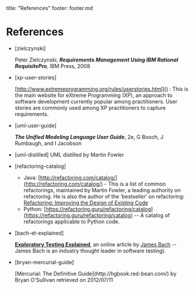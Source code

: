 <frontmatter>
title: "References"
footer: footer.md
</frontmatter>

<include src="navbar.md" boilerplate />

<link rel="stylesheet" href="{{baseUrl}}/css/textbook.css">

<div class="website-content">

# References

* [zielczynski] <div id="zielczynski">Peter Zielczynski, _**Requirements Management Using IBM Rational RequisitePro**_, IBM Press, 2008</div>

* [xp-user-stories]

  <div id="xp-user-stories">

  [http://www.extremeprogramming.org/rules/userstories.html]() : This is the main website for eXtreme Programming (XP), an approach to software development currently popular among practitioners. User stories are commonly used among XP practitioners to capture requirements.

  </div>

* [uml-user-guide]

  <span id="uml-user-guide">_**The Unified Modeling Language User Guide**_, 2e, G Booch, J Rumbaugh, and I Jacobson </span>

* [uml-distilled] <span id="uml-distilled">UML distilled by Martin Fowler </span>

* [refactoring-catalog]

  <span id="refactoring-catalog">
  
  * Java: [http://refactoring.com/catalog/](http://refactoring.com/catalog/) - This is a list of common refactorings, maintained by Martin Fowler, a leading authority on refactoring. He is also the author of the ‘bestseller’ on refactoring: [Refactoring: Improving the Design of Existing Code](https://martinfowler.com/books/#refactoring)
  * Python: [https://refactoring.guru/refactoring/catalog](https://refactoring.guru/refactoring/catalog) -- A catalog of refactorings applicable to Python code.
  
  </span>


* [bach-et-explained]

  <div id="bach-et-explained">
  
  [**Exploratory Testing Explained**](http://www.satisfice.com/articles/et-article.pdf), an online article by [James Bach](http://www.satisfice.com/aboutjames.shtml)  -- James Bach is an industry thought leader in software testing).
  
  </div>

* [bryan-mercurial-guide]

  <div id="bryan-mercurial-guide">[Mercurial: The Definitive Guide](http://hgbook.red-bean.com/) by Bryan O'Sullivan retrieved on 2012/07/11</div>

</div>
